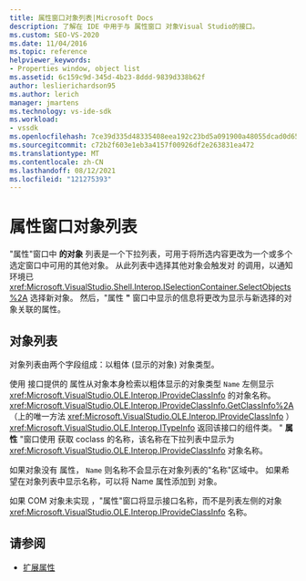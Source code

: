 ```yaml
---
title: 属性窗口对象列表|Microsoft Docs
description: 了解在 IDE 中用于与 属性窗口 对象Visual Studio的接口。
ms.custom: SEO-VS-2020
ms.date: 11/04/2016
ms.topic: reference
helpviewer_keywords:
- Properties window, object list
ms.assetid: 6c159c9d-345d-4b23-8ddd-9839d338b62f
author: leslierichardson95
ms.author: lerich
manager: jmartens
ms.technology: vs-ide-sdk
ms.workload:
- vssdk
ms.openlocfilehash: 7ce39d335d48335408eea192c23bd5a091900a48055dcad0d65671b158b7b6e5
ms.sourcegitcommit: c72b2f603e1eb3a4157f00926df2e263831ea472
ms.translationtype: MT
ms.contentlocale: zh-CN
ms.lasthandoff: 08/12/2021
ms.locfileid: "121275393"
---
```

# <a name="properties-window-object-list"></a>属性窗口对象列表
"属性"窗口中 **的对象** 列表是一个下拉列表，可用于将所选内容更改为一个或多个选定窗口中可用的其他对象。 从此列表中选择其他对象会触发对 的调用，以通知环境已 <xref:Microsoft.VisualStudio.Shell.Interop.ISelectionContainer.SelectObjects%2A> 选择新对象。 然后，"属性 **"** 窗口中显示的信息将更改为显示与新选择的对象关联的属性。

## <a name="the-object-list"></a>对象列表
 对象列表由两个字段组成：以粗体 (显示的对象) 对象类型。

 使用 接口提供的 属性从对象本身检索以粗体显示的对象类型 `Name` 左侧显示 <xref:Microsoft.VisualStudio.OLE.Interop.IProvideClassInfo> 的对象名称。 <xref:Microsoft.VisualStudio.OLE.Interop.IProvideClassInfo.GetClassInfo%2A>（上的唯一方法 <xref:Microsoft.VisualStudio.OLE.Interop.IProvideClassInfo> ） <xref:Microsoft.VisualStudio.OLE.Interop.ITypeInfo> 返回该接口的组件类。 " **属性** "窗口使用 获取 coclass 的名称，该名称在下拉列表中显示为 <xref:Microsoft.VisualStudio.OLE.Interop.IProvideClassInfo> 对象名称。

 如果对象没有 属性， `Name` 则名称不会显示在对象列表的"名称"区域中。 如果希望在对象列表中显示名称，可以将 Name 属性添加到 对象。

 如果 COM 对象未实现 ，"属性"窗口将显示接口名称，而不是列表左侧的对象 <xref:Microsoft.VisualStudio.OLE.Interop.IProvideClassInfo> 名称。 

## <a name="see-also"></a>请参阅
- [扩展属性](../../extensibility/internals/extending-properties.md)
